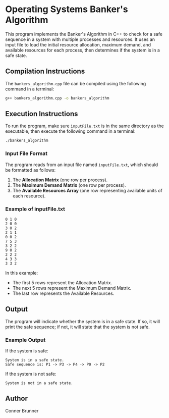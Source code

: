 <style>
    pre{
        width: 90%;
        overflow-x :auto;
    }

</style>
# Operating Systems Banker's Algorithm

This program implements the Banker's Algorithm in C++ to check for a safe sequence in a system with multiple processes and resources. It uses an input file to load the initial resource allocation, maximum demand, and available resources for each process, then determines if the system is in a safe state.

## Compilation Instructions
The `bankers_algorithm.cpp` file can be compiled using the following command in a terminal:

```bash
g++ bankers_algorithm.cpp -o bankers_algorithm
```

## Execution Instructions
To run the program, make sure `inputFile.txt` is in the same directory as the executable, then execute the following command in a terminal:

```bash
./bankers_algorithm
```

### Input File Format
The program reads from an input file named `inputFile.txt`, which should be formatted as follows:
1. The **Allocation Matrix** (one row per process).
2. The **Maximum Demand Matrix** (one row per process).
3. The **Available Resources Array** (one row representing available units of each resource).

### Example of inputFile.txt
```plaintext
0 1 0
2 0 0
3 0 2
2 1 1
0 0 2
7 5 3
3 2 2
9 0 2
2 2 2
4 3 3
3 3 2
```

In this example:
- The first 5 rows represent the Allocation Matrix.
- The next 5 rows represent the Maximum Demand Matrix.
- The last row represents the Available Resources.

## Output
The program will indicate whether the system is in a safe state. If so, it will print the safe sequence; if not, it will state that the system is not safe.

### Example Output
If the system is safe:
```
System is in a safe state.
Safe sequence is: P1 -> P3 -> P4 -> P0 -> P2
```

If the system is not safe:
```
System is not in a safe state.
```

## Author
Conner Brunner